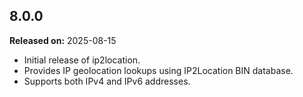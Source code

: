 ## 8.0.0

**Released on:** 2025-08-15

- Initial release of ip2location.
- Provides IP geolocation lookups using IP2Location BIN database.
- Supports both IPv4 and IPv6 addresses.

